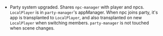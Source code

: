 - Party system upgraded. Shares `npc-manager` with player and npcs. `LocalPlayer` is in `party-manager`'s appManager. When npc joins party, it's app is transplanted to `LocalPlayer`, and also transplanted on new `LocalPlayer` when switching members. `party-manager` is not touched when scene changes.
